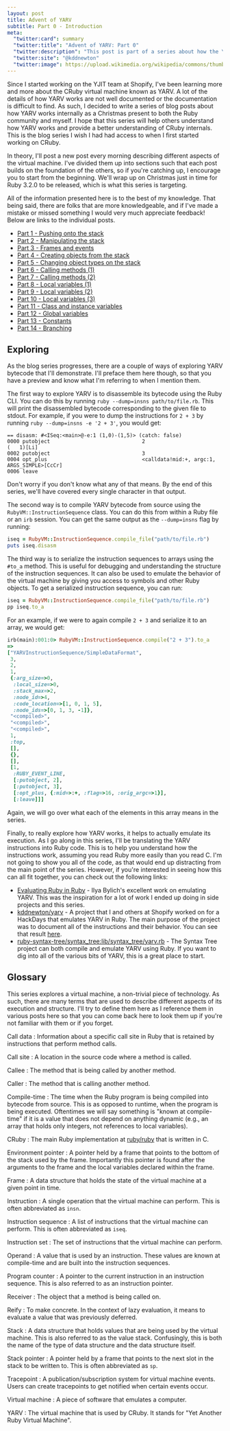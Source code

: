 ```yaml
---
layout: post
title: Advent of YARV
subtitle: Part 0 - Introduction
meta:
  "twitter:card": summary
  "twitter:title": "Advent of YARV: Part 0"
  "twitter:description": "This post is part of a series about how the YARV virtual machine works."
  "twitter:site": "@kddnewton"
  "twitter:image": https://upload.wikimedia.org/wikipedia/commons/thumb/7/73/Ruby_logo.svg/1200px-Ruby_logo.svg.png
---
```


Since I started working on the YJIT team at Shopify, I've been learning more and more about the CRuby virtual machine known as YARV. A lot of the details of how YARV works are not well documented or the documentation is difficult to find. As such, I decided to write a series of blog posts about how YARV works internally as a Christmas present to both the Ruby community and myself. I hope that this series will help others understand how YARV works and provide a better understanding of CRuby internals. This is the blog series I wish I had had access to when I first started working on CRuby.

In theory, I'll post a new post every morning describing different aspects of the virtual machine. I've divided them up into sections such that each post builds on the foundation of the others, so if you're catching up, I encourage you to start from the beginning. We'll wrap up on Christmas just in time for Ruby 3.2.0 to be released, which is what this series is targeting.

All of the information presented here is to the best of my knowledge. That being said, there are folks that are more knowledgeable, and if I've made a mistake or missed something I would very much appreciate feedback! Below are links to the individual posts.

* [Part 1 - Pushing onto the stack](/2022/12/01/advent-of-yarv-part-1)
* [Part 2 - Manipulating the stack](/2022/12/02/advent-of-yarv-part-2)
* [Part 3 - Frames and events](/2022/12/03/advent-of-yarv-part-3)
* [Part 4 - Creating objects from the stack](/2022/12/04/advent-of-yarv-part-4)
* [Part 5 - Changing object types on the stack](/2022/12/05/advent-of-yarv-part-5)
* [Part 6 - Calling methods (1)](/2022/12/06/advent-of-yarv-part-6)
* [Part 7 - Calling methods (2)](/2022/12/07/advent-of-yarv-part-7)
* [Part 8 - Local variables (1)](/2022/12/08/advent-of-yarv-part-8)
* [Part 9 - Local variables (2)](/2022/12/09/advent-of-yarv-part-9)
* [Part 10 - Local variables (3)](/2022/12/10/advent-of-yarv-part-10)
* [Part 11 - Class and instance variables](/2022/12/11/advent-of-yarv-part-11)
* [Part 12 - Global variables](/2022/12/12/advent-of-yarv-part-12)
* [Part 13 - Constants](/2022/12/13/advent-of-yarv-part-13)
* [Part 14 - Branching](/2022/12/14/advent-of-yarv-part-14)

## Exploring

As the blog series progresses, there are a couple of ways of exploring YARV bytecode that I'll demonstrate. I'll preface them here though, so that you have a preview and know what I'm referring to when I mention them.

The first way to explore YARV is to disassemble its bytecode using the Ruby CLI. You can do this by running `ruby --dump=insns path/to/file.rb`. This will print the disassembled bytecode corresponding to the given file to stdout. For example, if you were to dump the instructions for `2 + 3` by running `ruby --dump=insns -e '2 + 3'`, you would get:

```
== disasm: #<ISeq:<main>@-e:1 (1,0)-(1,5)> (catch: false)
0000 putobject                              2                         (   1)[Li]
0002 putobject                              3
0004 opt_plus                               <calldata!mid:+, argc:1, ARGS_SIMPLE>[CcCr]
0006 leave
```

Don't worry if you don't know what any of that means. By the end of this series, we'll have covered every single character in that output.

The second way is to compile YARV bytecode from source using the `RubyVM::InstructionSequence` class. You can do this from within a Ruby file or an `irb` session. You can get the same output as the `--dump=insns` flag by running:

```ruby
iseq = RubyVM::InstructionSequence.compile_file("path/to/file.rb")
puts iseq.disasm
```

The third way is to serialize the instruction sequences to arrays using the `#to_a` method. This is useful for debugging and understanding the structure of the instruction sequences. It can also be used to emulate the behavior of the virtual machine by giving you access to symbols and other Ruby objects. To get a serialized instruction sequence, you can run:

```ruby
iseq = RubyVM::InstructionSequence.compile_file("path/to/file.rb")
pp iseq.to_a
```

For an example, if we were to again compile `2 + 3` and serialize it to an array, we would get:

```ruby
irb(main):001:0> RubyVM::InstructionSequence.compile("2 + 3").to_a
=> 
["YARVInstructionSequence/SimpleDataFormat",                        
 3,
 2,
 1,
 {:arg_size=>0,
  :local_size=>0,
  :stack_max=>2,
  :node_id=>4,
  :code_location=>[1, 0, 1, 5],
  :node_ids=>[0, 1, 3, -1]},
 "<compiled>",
 "<compiled>",
 "<compiled>",
 1,
 :top,
 [],
 {},
 [],
 [1,
  :RUBY_EVENT_LINE,
  [:putobject, 2],
  [:putobject, 3],
  [:opt_plus, {:mid=>:+, :flag=>16, :orig_argc=>1}],
  [:leave]]]
```

Again, we will go over what each of the elements in this array means in the series.

Finally, to really explore how YARV works, it helps to actually emulate its execution. As I go along in this series, I'll be translating the YARV instructions into Ruby code. This is to help you understand how the instructions work, assuming you read Ruby more easily than you read C. I'm not going to show you all of the code, as that would end up distracting from the main point of the series. However, if you're interested in seeing how this can all fit together, you can check out the following links:

* [Evaluating Ruby in Ruby](https://iliabylich.github.io/2020/01/25/evaluating-ruby-in-ruby.html) - Ilya Bylich's excellent work on emulating YARV. This was the inspiration for a lot of work I ended up doing in side projects and this series.
* [kddnewton/yarv](https://github.com/kddnewton/yarv) - A project that I and others at Shopify worked on for a HackDays that emulates YARV in Ruby. The main purpose of the project was to document all of the instructions and their behavior. You can see that result [here](https://kddnewton.com/yarv).
* [ruby-syntax-tree/syntax_tree:lib/syntax_tree/yarv.rb](https://github.com/ruby-syntax-tree/syntax_tree/blob/1ebf0a56d1f1a63045074fec948bd3ec7fcbab45/lib/syntax_tree/yarv.rb) - The Syntax Tree project can both compile and emulate YARV using Ruby. If you want to dig into all of the various bits of YARV, this is a great place to start.

## Glossary

This series explores a virtual machine, a non-trivial piece of technology. As such, there are many terms that are used to describe different aspects of its execution and structure. I'll try to define them here as I reference them in various posts here so that you can come back here to look them up if you're not familiar with them or if you forget.

Call data
: Information about a specific call site in Ruby that is retained by instructions that perform method calls.

Call site
: A location in the source code where a method is called.

Callee
: The method that is being called by another method.

Caller
: The method that is calling another method.

Compile-time
: The time when the Ruby program is being compiled into bytecode from source. This is as opposed to runtime, when the program is being executed. Oftentimes we will say something is "known at compile-time" if it is a value that does not depend on anything dynamic (e.g., an array that holds only integers, not references to local variables).

CRuby
: The main Ruby implementation at [ruby/ruby](https://github.com/by/ruby) that is written in C.

Environment pointer
: A pointer held by a frame that points to the bottom of the stack used by the frame. Importantly this pointer is found after the arguments to the frame and the local variables declared within the frame.

Frame
: A data structure that holds the state of the virtual machine at a given point in time.

Instruction
: A single operation that the virtual machine can perform. This is often abbreviated as `insn`.

Instruction sequence
: A list of instructions that the virtual machine can perform. This is often abbreviated as `iseq`.

Instruction set
: The set of instructions that the virtual machine can perform.

Operand
: A value that is used by an instruction. These values are known at compile-time and are built into the instruction sequences.

Program counter
: A pointer to the current instruction in an instruction sequence. This is also referred to as an instruction pointer.

Receiver
: The object that a method is being called on.

Reify
: To make concrete. In the context of lazy evaluation, it means to evaluate a value that was previously deferred.

Stack
: A data structure that holds values that are being used by the virtual machine. This is also referred to as the value stack. Confusingly, this is both the name of the type of data structure and the data structure itself.

Stack pointer
: A pointer held by a frame that points to the next slot in the stack to be written to. This is often abbreviated as `sp`.

Tracepoint
: A publication/subscription system for virtual machine events. Users can create tracepoints to get notified when certain events occur.

Virtual machine
: A piece of software that emulates a computer.

YARV
: The virtual machine that is used by CRuby. It stands for "Yet Another Ruby Virtual Machine".
